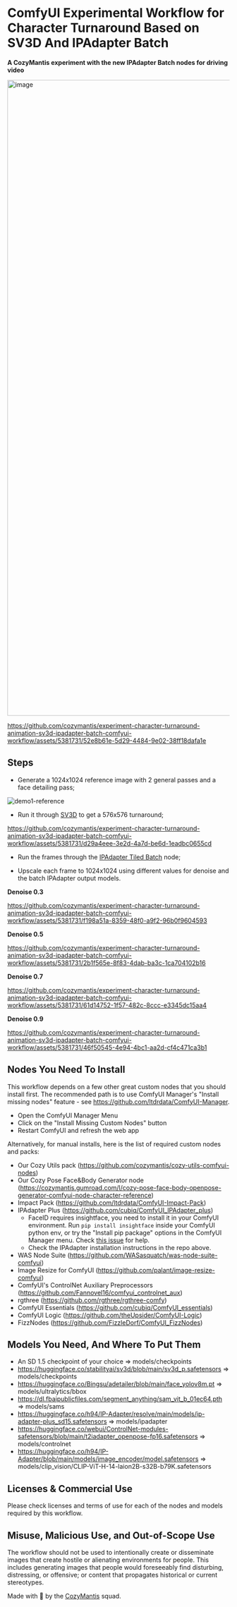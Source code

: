 # ComfyUI Experimental Workflow for Character Turnaround Based on SV3D And IPAdapter Batch

**A CozyMantis experiment with the new IPAdapter Batch nodes for driving video**

<img width="1442" alt="image" src="https://github.com/cozymantis/experiment-character-turnaround-animation-sv3d-ipadapter-batch-comfyui-workflow/assets/5381731/d90a2be4-e291-4292-949b-9957e94f6880">

https://github.com/cozymantis/experiment-character-turnaround-animation-sv3d-ipadapter-batch-comfyui-workflow/assets/5381731/52e8b61e-5d29-4484-9e02-38ff18dafa1e

## Steps

- Generate a 1024x1024 reference image with 2 general passes and a face detailing pass;

![demo1-reference](https://github.com/cozymantis/experiment-character-turnaround-animation-sv3d-ipadapter-batch-comfyui-workflow/assets/5381731/d7b0e0d8-b78b-4f73-ae14-5910180cbd13)

- Run it through [SV3D](https://sv3d.github.io/) to get a 576x576 turnaround;

https://github.com/cozymantis/experiment-character-turnaround-animation-sv3d-ipadapter-batch-comfyui-workflow/assets/5381731/d29a4eee-3e2d-4a7d-be6d-1eadbc0655cd

- Run the frames through the [IPAdapter Tiled Batch](https://github.com/cubiq/ComfyUI_IPAdapter_plus) node;

- Upscale each frame to 1024x1024 using different values for denoise and the batch IPAdapter output models.

**Denoise 0.3**

https://github.com/cozymantis/experiment-character-turnaround-animation-sv3d-ipadapter-batch-comfyui-workflow/assets/5381731/f198a51a-8359-48f0-a9f2-96b0f9604593

**Denoise 0.5**

https://github.com/cozymantis/experiment-character-turnaround-animation-sv3d-ipadapter-batch-comfyui-workflow/assets/5381731/2b1f565e-8f83-4dab-ba3c-1ca704102b16

**Denoise 0.7**

https://github.com/cozymantis/experiment-character-turnaround-animation-sv3d-ipadapter-batch-comfyui-workflow/assets/5381731/61d14752-1f57-482c-8ccc-e3345dc15aa4

**Denoise 0.9**

https://github.com/cozymantis/experiment-character-turnaround-animation-sv3d-ipadapter-batch-comfyui-workflow/assets/5381731/46f50545-4e94-4bc1-aa2d-cf4c471ca3b1


## Nodes You Need To Install

This workflow depends on a few other great custom nodes that you should install first. The recommended path is to use ComfyUI Manager's "Install missing nodes" feature - see https://github.com/ltdrdata/ComfyUI-Manager.

- Open the ComfyUI Manager Menu
- Click on the "Install Missing Custom Nodes" button
- Restart ComfyUI and refresh the web app

Alternatively, for manual installs, here is the list of required custom nodes and packs:

- Our Cozy Utils pack (https://github.com/cozymantis/cozy-utils-comfyui-nodes)
- Our Cozy Pose Face&Body Generator node (https://cozymantis.gumroad.com/l/cozy-pose-face-body-openpose-generator-comfyui-node-character-reference)
- Impact Pack (https://github.com/ltdrdata/ComfyUI-Impact-Pack)
- IPAdapter Plus (https://github.com/cubiq/ComfyUI_IPAdapter_plus)
  - FaceID requires insightface, you need to install it in your ComfyUI environment. Run `pip install insightface` inside your ComfyUI python env, or try the "Install pip package" options in the ComfyUI Manager menu. Check [this issue](https://github.com/cubiq/ComfyUI_IPAdapter_plus/issues/162) for help.
  - Check the IPAdapter installation instructions in the repo above.
- WAS Node Suite (https://github.com/WASasquatch/was-node-suite-comfyui)
- Image Resize for ComfyUI (https://github.com/palant/image-resize-comfyui)
- ComfyUI's ControlNet Auxiliary Preprocessors (https://github.com/Fannovel16/comfyui_controlnet_aux)
- rgthree (https://github.com/rgthree/rgthree-comfy)
- ComfyUI Essentials (https://github.com/cubiq/ComfyUI_essentials)
- ComfyUI Logic (https://github.com/theUpsider/ComfyUI-Logic)
- FizzNodes (https://github.com/FizzleDorf/ComfyUI_FizzNodes)

## Models You Need, And Where To Put Them

- An SD 1.5 checkpoint of your choice => models/checkpoints
- https://huggingface.co/stabilityai/sv3d/blob/main/sv3d_p.safetensors => models/checkpoints
- https://huggingface.co/Bingsu/adetailer/blob/main/face_yolov8m.pt => models/ultralytics/bbox
- https://dl.fbaipublicfiles.com/segment_anything/sam_vit_b_01ec64.pth => models/sams
- https://huggingface.co/h94/IP-Adapter/resolve/main/models/ip-adapter-plus_sd15.safetensors => models/ipadapter
- https://huggingface.co/webui/ControlNet-modules-safetensors/blob/main/t2iadapter_openpose-fp16.safetensors => models/controlnet
- https://huggingface.co/h94/IP-Adapter/blob/main/models/image_encoder/model.safetensors => models/clip_vision/CLIP-ViT-H-14-laion2B-s32B-b79K.safetensors

## Licenses & Commercial Use

Please check licenses and terms of use for each of the nodes and models required by this workflow.

## Misuse, Malicious Use, and Out-of-Scope Use

The workflow should not be used to intentionally create or disseminate images that create hostile or alienating environments for people. This includes generating images that people would foreseeably find disturbing, distressing, or offensive; or content that propagates historical or current stereotypes.

Made with 💚 by the [CozyMantis](https://cozymantis.gumroad.com/) squad.
